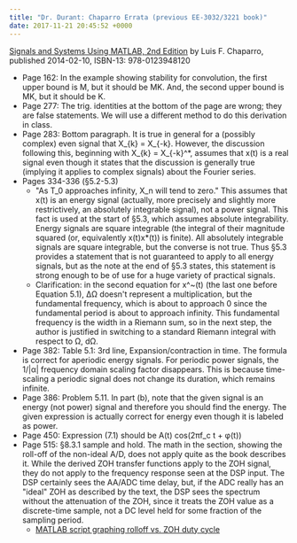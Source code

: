 ```yaml
---
title: "Dr. Durant: Chaparro Errata (previous EE-3032/3221 book)"
date: 2017-11-21 20:45:52 +0000
---
```


[Signals and Systems Using MATLAB, 2nd Edition](https://www.amazon.com/dp/B00IMBVXXC) by Luis F. Chaparro, published 2014-02-10, ISBN-13: 978-0123948120

* Page 162: In the example showing stability for convolution, the first upper bound is M, but it should be MK. And, the second upper bound is MK, but it should be K.
* Page 277: The trig. identities at the bottom of the page are wrong; they are false statements. We will use a different method to do this derivation in class.
* Page 283: Bottom paragraph. It is true in general for a (possibly complex) even signal that X_{k} = X_{-k}. However, the discussion following this, beginning with
            X_{k} = X_{-k}^*, assumes that x(t) is a real signal even though it states that the discussion is generally true (implying it applies to complex signals) about the Fourier series.
* Pages 334-336 (&sect;5.2-5.3)
  * &quot;As T_0 approaches infinity, X_n will tend to zero.&quot; This assumes that x(t) is an energy signal (actually, more precisely and slightly more restrictively, an absolutely integrable signal),
              not a power signal. This fact is used at the start of &sect;5.3, which assumes absolute integrability. Energy signals are square integrable (the integral of their magnitude squared (or,
              equivalently x(t)x*(t)) is finite). All absolutely integrable signals are square integrable, but the converse is not true. Thus &sect;5.3 provides a statement that is not guaranteed to
              apply to all energy signals, but as the note at the end of &sect;5.3 states, this statement is strong enough to be of use for a huge variety of practical signals.
  * Clarification: in the second equation for x^~(t) (the last one before Equation 5.1), &Delta;&Omega; doesn't represent a multiplication, but the fundamental frequency, which is about to
              approach 0 since the fundamental period is about to approach infinity. This fundamental frequency is the width in a Riemann sum, so in the next step, the author is justified
              in switching to a standard Riemann integral with respect to &Omega;, d&Omega;.
* Page 382: Table 5.1: 3rd line, Expansion/contraction in time. The formula is correct for aperiodic energy signals. For periodic power signals, the 1/|&alpha;| frequency domain scaling factor disappears.
            This is because time-scaling a periodic signal does not change its duration, which remains infinite.
* Page 386: Problem 5.11. In part (b), note that the given signal is an energy (not power) signal and therefore you should find the energy. The given expression is actually correct for energy even though it is labeled as power.
* Page 450: Expression (7.1) should be A(t) cos(2&pi;f_c t + &phi;(t))
* Page 515: &sect;8.3.1 sample and hold. The math in the section, showing the roll-off of the non-ideal A/D, does not apply quite as the book describes it.
	    While the derived ZOH transfer functions apply to the ZOH signal, they do not apply to the frequency response seen at the DSP input.
	    The DSP certainly sees the AA/ADC time delay, but, if the ADC really has an "ideal" ZOH as described by the text, the DSP sees the spectrum without the attenuation of the ZOH,
	    since it treats the ZOH value as a discrete-time sample, not a DC level held for some fraction of the sampling period.
  * [MATLAB script graphing rolloff vs. ZOH duty cycle](w9d4-f17.txt)
